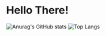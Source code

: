 # Hello There!

![Anurag's GitHub stats](https://github-readme-stats.vercel.app/api?username=BlacketGodAlt&show_icons=true&theme=transparent)
![Top Langs](https://github-readme-stats.vercel.app/api/top-langs/?username=BlacketGodAlt&layout=compact&theme=transparent)
